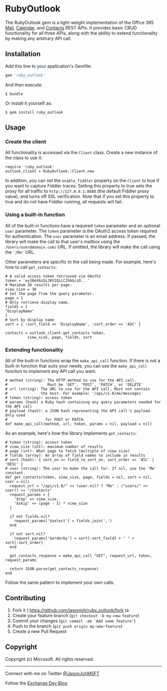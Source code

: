 # RubyOutlook

The RubyOutlook gem is a light-weight implementation of the Office 365 [Mail](https://msdn.microsoft.com/office/office365/APi/mail-rest-operations), [Calendar](https://msdn.microsoft.com/office/office365/APi/calendar-rest-operations), and [Contacts](https://msdn.microsoft.com/office/office365/APi/contacts-rest-operations) REST APIs. It provides basic CRUD functionality for all three APIs, along with the ability to extend functionality by making any arbitrary API call.

## Installation

Add this line to your application's Gemfile:

```ruby
gem 'ruby_outlook'
```

And then execute:

    $ bundle

Or install it yourself as:

    $ gem install ruby_outlook

## Usage

### Create the client

All functionality is accessed via the `Client` class. Create a new instance of the class to use it:

    require 'ruby_outlook'
	outlook_client = RubyOutlook::Client.new

In addition, you can set the `enable_fiddler` property on the `Client` to true if you want to capture Fiddler traces. Setting this property to true sets the proxy for all traffic to `http://127.0.0.1:8888` (the default Fiddler proxy value), and turns off SSL verification. Note that if you set this property to true and do not have Fiddler running, all requests will fail.

### Using a built-in function

All of the built-in functions have a required `token` parameter and an optional `user` parameter. The `token` parameter is the OAuth2 access token required for authentication. The `user` parameter is an email address. If passed, the library will make the call to that user's mailbox using the `/Users/user@domain.com/` URL. If omitted, the library will make the call using the `'/Me'` URL.

Other parameters are specific to the call being made. For example, here's how to call `get_contacts`:

	# A valid access token retrieved via OAuth2
	token = 'eyJ0eXAiOiJKV1QiLCJhbGciO...'
	# Maximum 30 results per page.
	view_size = 30
	# Set the page from the query parameter.
	page = 1
	# Only retrieve display name.
	fields = [
	"DisplayName"
	]
	# Sort by display name
	sort = { :sort_field => 'DisplayName', :sort_order => 'ASC' }
	
	contacts = outlook_client.get_contacts token,
	          view_size, page, fields, sort

### Extending functionality

All of the built-in functions wrap the `make_api_call` function. If there is not a built-in function that suits your needs, you can use the `make_api_call` function to implement any API call you want.

    # method (string): The HTTP method to use for the API call. 
    #                  Must be 'GET', 'POST', 'PATCH', or 'DELETE'
    # url (string): The URL to use for the API call. Must not contain
    #               the host. For example: '/api/v1.0/me/messages'
    # token (string): access token
    # params (hash) a Ruby hash containing any query parameters needed for the API call
    # payload (hash): a JSON hash representing the API call's payload. Only used
    #                 for POST or PATCH.
    def make_api_call(method, url, token, params = nil, payload = nil)

As an example, here's how the library implements `get_contacts`:

    # token (string): access token
    # view_size (int): maximum number of results
    # page (int): What page to fetch (multiple of view size)
    # fields (array): An array of field names to include in results
    # sort (hash): { sort_on => field_to_sort_on, sort_order => 'ASC' | 'DESC' }
    # user (string): The user to make the call for. If nil, use the 'Me' constant.
    def get_contacts(token, view_size, page, fields = nil, sort = nil, user = nil)
      request_url = "/api/v1.0/" << (user.nil? ? "Me" : ("users/" << user)) << "/Contacts"
      request_params = {
        '$top' => view_size,
        '$skip' => (page - 1) * view_size
      }
      
      if not fields.nil?
        request_params['$select'] = fields.join(',')
      end 
      
      if not sort.nil?
        request_params['$orderby'] = sort[:sort_field] + " " + sort[:sort_order]
      end
      
      get_contacts_response = make_api_call "GET", request_url, token, request_params
      
      return JSON.parse(get_contacts_response)
    end

Follow the same pattern to implement your own calls.

## Contributing

1. Fork it ( https://github.com/jasonjoh/ruby_outlook/fork )a
2. Create your feature branch (`git checkout -b my-new-feature`)
3. Commit your changes (`git commit -am 'Add some feature'`)
4. Push to the branch (`git push origin my-new-feature`)
5. Create a new Pull Request

## Copyright ##

Copyright (c) Microsoft. All rights reserved.

----------
Connect with me on Twitter [@JasonJohMSFT](https://twitter.com/JasonJohMSFT)

Follow the [Exchange Dev Blog](http://blogs.msdn.com/b/exchangedev/)